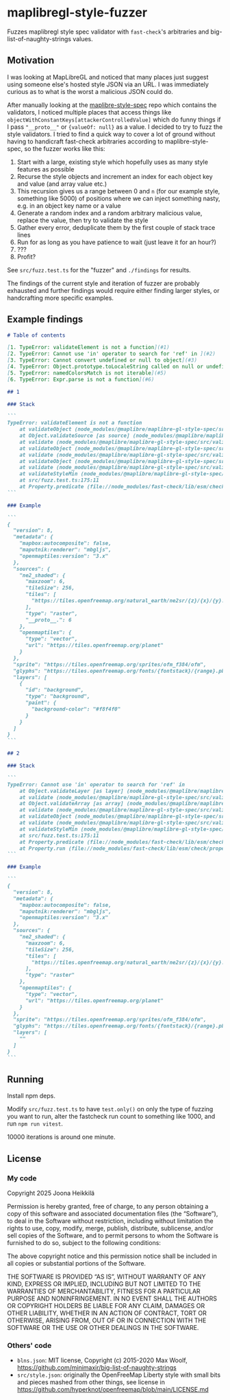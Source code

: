# maplibregl-style-fuzzer

Fuzzes maplibregl style spec validator with `fast-check`'s arbitraries and big-list-of-naughty-strings values.

## Motivation

I was looking at MapLibreGL and noticed that many places just suggest using someone else's hosted style JSON via an URL. I was immediately curious as to what is the worst a malicious JSON could do.

After manually looking at the [maplibre-style-spec](https://github.com/maplibre/maplibre-style-spec) repo which contains the validators, I noticed multiple places that access things like `objectWithConstantKeys[attackerControlledValue]` which do funny things if I pass `"__proto__"` or `{valueOf: null}` as a value. I decided to try to fuzz the style validators. I tried to find a quick way to cover a lot of ground without having to handicraft fast-check arbitraries according to maplibre-style-spec, so the fuzzer works like this:

1. Start with a large, existing style which hopefully uses as many style features as possible
2. Recurse the style objects and increment an index for each object key and value (and array value etc.)
3. This recursion gives us a range between 0 and `n` (for our example style, something like 5000) of positions where we can inject something nasty, e.g. in an object key name or a value
4. Generate a random index and a random arbitrary malicious value, replace the value, then try to validate the style
5. Gather every error, deduplicate them by the first couple of stack trace lines
6. Run for as long as you have patience to wait (just leave it for an hour?)
7. ???
8. Profit?

See `src/fuzz.test.ts` for the "fuzzer" and `./findings` for results.

The findings of the current style and iteration of fuzzer are probably exhausted and further findings would require either finding larger styles, or handcrafting more specific examples.

## Example findings

~~~md
# Table of contents

[1. TypeError: validateElement is not a function](#1)
[2. TypeError: Cannot use 'in' operator to search for 'ref' in ](#2)
[3. TypeError: Cannot convert undefined or null to object](#3)
[4. TypeError: Object.prototype.toLocaleString called on null or undefined](#4)
[5. TypeError: namedColorsMatch is not iterable](#5)
[6. TypeError: Expr.parse is not a function](#6)

## 1

### Stack

```
TypeError: validateElement is not a function
    at validateObject (node_modules/@maplibre/maplibre-gl-style-spec/src/validate/validate_object.ts:38:32)
    at Object.validateSource [as source] (node_modules/@maplibre/maplibre-gl-style-spec/src/validate/validate_source.ts:32:22)
    at validate (node_modules/@maplibre/maplibre-gl-style-spec/src/validate/validate.ts:96:42)
    at validateObject (node_modules/@maplibre/maplibre-gl-style-spec/src/validate/validate_object.ts:38:32)
    at validate (node_modules/@maplibre/maplibre-gl-style-spec/src/validate/validate.ts:99:23)
    at validateObject (node_modules/@maplibre/maplibre-gl-style-spec/src/validate/validate_object.ts:38:32)
    at validate (node_modules/@maplibre/maplibre-gl-style-spec/src/validate/validate.ts:99:23)
    at validateStyleMin (node_modules/@maplibre/maplibre-gl-style-spec/src/validate_style.min.ts:35:28)
    at src/fuzz.test.ts:175:11
    at Property.predicate (file://node_modules/fast-check/lib/esm/check/property/Property.js:14:54)
```

### Example

```
{
  "version": 8,
  "metadata": {
    "mapbox:autocomposite": false,
    "maputnik:renderer": "mbgljs",
    "openmaptiles:version": "3.x"
  },
  "sources": {
    "ne2_shaded": {
      "maxzoom": 6,
      "tileSize": 256,
      "tiles": [
        "https://tiles.openfreemap.org/natural_earth/ne2sr/{z}/{x}/{y}.png"
      ],
      "type": "raster",
      "__proto__.": 6
    },
    "openmaptiles": {
      "type": "vector",
      "url": "https://tiles.openfreemap.org/planet"
    }
  },
  "sprite": "https://tiles.openfreemap.org/sprites/ofm_f384/ofm",
  "glyphs": "https://tiles.openfreemap.org/fonts/{fontstack}/{range}.pbf",
  "layers": [
    {
      "id": "background",
      "type": "background",
      "paint": {
        "background-color": "#f8f4f0"
      }
    }
  ]
}
```

## 2

### Stack

```
TypeError: Cannot use 'in' operator to search for 'ref' in 
    at Object.validateLayer [as layer] (node_modules/@maplibre/maplibre-gl-style-spec/src/validate/validate_layer.ts:34:14)
    at validate (node_modules/@maplibre/maplibre-gl-style-spec/src/validate/validate.ts:96:42)
    at Object.validateArray [as array] (node_modules/@maplibre/maplibre-gl-style-spec/src/validate/validate_array.ts:40:32)
    at validate (node_modules/@maplibre/maplibre-gl-style-spec/src/validate/validate.ts:96:42)
    at validateObject (node_modules/@maplibre/maplibre-gl-style-spec/src/validate/validate_object.ts:38:32)
    at validate (node_modules/@maplibre/maplibre-gl-style-spec/src/validate/validate.ts:99:23)
    at validateStyleMin (node_modules/@maplibre/maplibre-gl-style-spec/src/validate_style.min.ts:35:28)
    at src/fuzz.test.ts:175:11
    at Property.predicate (file://node_modules/fast-check/lib/esm/check/property/Property.js:14:54)
    at Property.run (file://node_modules/fast-check/lib/esm/check/property/Property.generic.js:46:33)
```

### Example

```
{
  "version": 8,
  "metadata": {
    "mapbox:autocomposite": false,
    "maputnik:renderer": "mbgljs",
    "openmaptiles:version": "3.x"
  },
  "sources": {
    "ne2_shaded": {
      "maxzoom": 6,
      "tileSize": 256,
      "tiles": [
        "https://tiles.openfreemap.org/natural_earth/ne2sr/{z}/{x}/{y}.png"
      ],
      "type": "raster"
    },
    "openmaptiles": {
      "type": "vector",
      "url": "https://tiles.openfreemap.org/planet"
    }
  },
  "sprite": "https://tiles.openfreemap.org/sprites/ofm_f384/ofm",
  "glyphs": "https://tiles.openfreemap.org/fonts/{fontstack}/{range}.pbf",
  "layers": [
    ""
  ]
}
```
~~~

## Running

Install npm deps.

Modify `src/fuzz.test.ts` to have `test.only()` on only the type of fuzzing you want to run, alter the fastcheck run count to something like 1000, and run `npm run vitest`.

10000 iterations is around one minute.

## License

### My code

Copyright 2025 Joona Heikkilä

Permission is hereby granted, free of charge, to any person obtaining a copy of this software and associated documentation files (the “Software”), to deal in the Software without restriction, including without limitation the rights to use, copy, modify, merge, publish, distribute, sublicense, and/or sell copies of the Software, and to permit persons to whom the Software is furnished to do so, subject to the following conditions:

The above copyright notice and this permission notice shall be included in all copies or substantial portions of the Software.

THE SOFTWARE IS PROVIDED “AS IS”, WITHOUT WARRANTY OF ANY KIND, EXPRESS OR IMPLIED, INCLUDING BUT NOT LIMITED TO THE WARRANTIES OF MERCHANTABILITY, FITNESS FOR A PARTICULAR PURPOSE AND NONINFRINGEMENT. IN NO EVENT SHALL THE AUTHORS OR COPYRIGHT HOLDERS BE LIABLE FOR ANY CLAIM, DAMAGES OR OTHER LIABILITY, WHETHER IN AN ACTION OF CONTRACT, TORT OR OTHERWISE, ARISING FROM, OUT OF OR IN CONNECTION WITH THE SOFTWARE OR THE USE OR OTHER DEALINGS IN THE SOFTWARE.

### Others' code

- `blns.json`: MIT license, Copyright (c) 2015-2020 Max Woolf, https://github.com/minimaxir/big-list-of-naughty-strings
- `src/style.json`: originally the OpenFreeMap Liberty style with small bits and pieces mashed from other things, see license in https://github.com/hyperknot/openfreemap/blob/main/LICENSE.md

